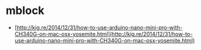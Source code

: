 # mblock

* [http://kig.re/2014/12/31/how-to-use-arduino-nano-mini-pro-with-CH340G-on-mac-osx-yosemite.html](http://kig.re/2014/12/31/how-to-use-arduino-nano-mini-pro-with-CH340G-on-mac-osx-yosemite.html)